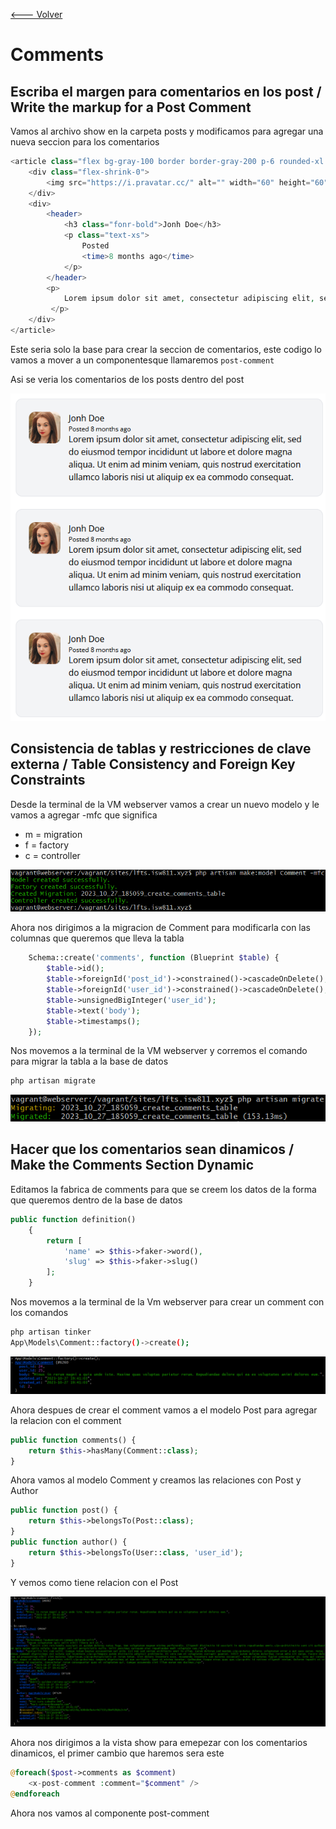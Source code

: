 [<--- Volver](/README.md)

# Comments

## Escriba el margen para comentarios en los post / Write the markup for a Post Comment

Vamos al archivo show en la carpeta posts y modificamos para agregar una nueva seccion para los comentarios

```php
<article class="flex bg-gray-100 border border-gray-200 p-6 rounded-xl space-x-4">
    <div class="flex-shrink-0">
        <img src="https://i.pravatar.cc/" alt="" width="60" height="60" class="rounded-xl">
    </div>
    <div>
        <header>
            <h3 class="fonr-bold">Jonh Doe</h3>
            <p class="text-xs">
                Posted
                <time>8 months ago</time>
            </p>
        </header>
        <p>
            Lorem ipsum dolor sit amet, consectetur adipiscing elit, sed do eiusmod tempor incididunt ut labore et dolore magna aliqua. Ut enim ad minim veniam, quis nostrud exercitation ullamco laboris nisi ut aliquip ex ea commodo consequat.
         </p>
    </div>
</article>
```

Este seria solo la base para crear la seccion de comentarios, este codigo lo vamos a mover a un componentesque llamaremos `post-comment`

Asi se veria los comentarios de los posts dentro del post

![Alt text](image.png)

## Consistencia de tablas y restricciones de clave externa / Table Consistency and Foreign Key Constraints

Desde la terminal de la VM webserver vamos a crear un nuevo modelo y le vamos a agregar -mfc que significa
- m = migration
- f = factory
- c = controller

![Alt text](image-1.png)

Ahora nos dirigimos a la migracion de Comment para modificarla con las columnas que queremos que lleva la tabla

```php
    Schema::create('comments', function (Blueprint $table) {
        $table->id();
        $table->foreignId('post_id')->constrained()->cascadeOnDelete();
        $table->foreignId('user_id')->constrained()->cascadeOnDelete();
        $table->unsignedBigInteger('user_id');
        $table->text('body');
        $table->timestamps();
    });
```

Nos movemos a la terminal de la VM webserver y corremos el comando para migrar la tabla a la base de datos
```bash
php artisan migrate
```

![Alt text](image-2.png)

## Hacer que los comentarios sean dinamicos / Make the Comments Section Dynamic

Editamos la fabrica de comments para que se creem los datos de la forma que queremos dentro de la base de datos

```php
public function definition()
    {
        return [
            'name' => $this->faker->word(),
            'slug' => $this->faker->slug()
        ];
    }
```
Nos movemos a la terminal de la Vm webserver para crear un comment con los comandos

```bash
php artisan tinker
App\Models\Comment::factory()->create();
```

![Alt text](image-3.png)

Ahora despues de crear el comment vamos a el modelo Post para agregar la relacion con el comment

```php
public function comments() {
    return $this->hasMany(Comment::class);
}
```

Ahora vamos al modelo Comment y creamos las relaciones con Post y Author

```php
public function post() {
    return $this->belongsTo(Post::class);
}
public function author() {
    return $this->belongsTo(User::class, 'user_id');
}
```

Y vemos como tiene relacion con el Post 

![Alt text](image-4.png)

Ahora nos dirigimos a la vista show para emepezar con los comentarios dinamicos, el primer cambio que haremos sera este

```php
@foreach($post->comments as $comment)
    <x-post-comment :comment="$comment" />
@endforeach
```

Ahora nos vamos al componente post-comment

```php

```